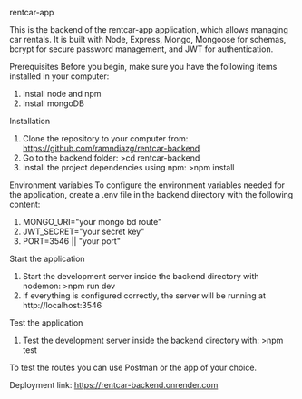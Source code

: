 rentcar-app

This is the backend of the rentcar-app application, which allows managing car rentals. It is built with Node, Express, Mongo, Mongoose for schemas, bcrypt for secure password management, and JWT for authentication.

Prerequisites
Before you begin, make sure you have the following items installed in your computer:
1. Install node and npm
2. Install mongoDB

Installation
1. Clone the repository to your computer from: https://github.com/ramndiazg/rentcar-backend
2. Go to the backend folder: >cd rentcar-backend
3. Install the project dependencies using npm: >npm install

Environment variables
To configure the environment variables needed for the application, create a .env file in the backend directory with the following content:
1. MONGO_URI="your mongo bd route"
2. JWT_SECRET="your secret key"
3. PORT=3546 || "your port"

Start the application
1. Start the development server inside the backend directory with nodemon: >npm run dev
2. If everything is configured correctly, the server will be running at http://localhost:3546

Test the application
1. Test the development server inside the backend directory with: >npm test

To test the routes you can use Postman or the app of your choice.

Deployment link: https://rentcar-backend.onrender.com

